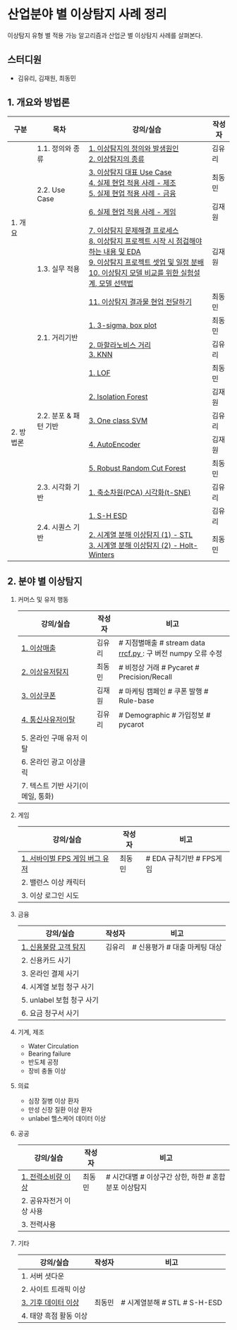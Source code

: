 ﻿# 산업분야 별 이상탐지 사례 정리
이상탐지 유형 별 적용 가능 알고리즘과 산업군 별 이상탐지 사례를 살펴본다.

## 스터디원
- 김유리, 김재원, 최동민


## 1. 개요와 방법론

<table>
    <thead>
        <tr>
            <th>구분</th>
            <th>목차</th>
            <th>강의/실습</th>
			<th>작성자</th>
        </tr>
    </thead>
    <tbody>
        <tr>
            <td rowspan=5>1. 개요</td>
            <td>1.1. 정의와 종류 </td>
            <td><a href="https://github.com/SKR-DataScience/Anomaly_Detection_Usecase/blob/main/개요/note01.md">1. 이상탐지의 정의와 발생원인</a> <br/>
			<a href="https://github.com/SKR-DataScience/Anomaly_Detection_Usecase/blob/main/개요/note02.md">2. 이상탐지의 종류</a></td>
			<td>김유리</td>
        </tr>
		<tr>
            <td rowspan=2>2.2. Use Case</td>
			<td> <a href="https://github.com/SKR-DataScience/Anomaly_Detection_Usecase/blob/main/개요/note03_DM.md">3. 이상탐지 대표 Use Case</a><br/>
			<a href="https://github.com/SKR-DataScience/Anomaly_Detection_Usecase/blob/main/개요/note04_DM.md">4. 실제 현업 적용 사례 - 제조</a><br/>
			<a href="https://github.com/SKR-DataScience/Anomaly_Detection_Usecase/blob/main/개요/note05_DM.md">5. 실제 현업 적용 사례 - 금융</a><br/>
			</td>
			<td>최동민</td>
        <tr>
			<td>
			<a href="https://github.com/SKR-DataScience/Anomaly_Detection_Usecase/blob/main/개요/note06_JW.md">6. 실제 현업 적용 사례 - 게임</a><br/>
			</td>
			<td>김재원</td>
		</tr>
		<tr>
	    <td rowspan=2>1.3. 실무 적용 </td>
		<td> 
			<a href="https://github.com/SKR-DataScience/Anomaly_Detection_Usecase/blob/main/개요/note07_JW.md">7. 이상탐지 문제해결 프로세스</a><br/>
			<a href="https://github.com/SKR-DataScience/Anomaly_Detection_Usecase/blob/main/개요/note08_JW.md">8. 이상탐지 프로젝트 시작 시 점검해야 하는 내용 및 EDA</a><br/>
			<a href="https://github.com/SKR-DataScience/Anomaly_Detection_Usecase/blob/main/개요/note09_JW.md">9. 이상탐지 프로젝트 셋업 및 일정 분배</a><br/>
			<a href="https://github.com/SKR-DataScience/Anomaly_Detection_Usecase/blob/main/개요/note10_JW.md">10. 이상탐지 모델 비교를 위한 실험설계, 모델 선택법</a></td>
			<td> 김재원 </td>
		</tr>
		<tr>
	    		<td> <a href="https://github.com/SKR-DataScience/Anomaly_Detection_Usecase/blob/main/%EA%B0%9C%EC%9A%94/note11_DM.md">11. 이상탐지 결과물 현업 전달하기</a><br/>
			</td>
			<td>최동민</td>
		</tr>
		<tr>
			<td rowspan=11> 2. 방법론 </td>
			<td rowspan=3> 2.1. 거리기반 </td>
			<td>
			<a href="https://github.com/SKR-DataScience/Anomaly_Detection_Usecase/blob/main/%EB%B0%A9%EB%B2%95%EB%A1%A0/1_%EA%B1%B0%EB%A6%AC%EA%B8%B0%EB%B0%98/note1_3sigma_and_boxplot.md">1. 3-sigma, box plot</a></td>
			<td> 최동민 </td>
		</tr>	
		<tr>
			<td>
				<a href="https://github.com/SKR-DataScience/Anomaly_Detection_Usecase/blob/main/방법론/1_거리기반/note2_mh_dist.md">2. 마할라노비스 거리 </a></br>
				<a href="https://github.com/SKR-DataScience/Anomaly_Detection_Usecase/blob/main/방법론/1_거리기반/note3_KNN.md">3. KNN </a></br> 
			</td>
			<td> 김유리 </td>
		<tr>
		</tr>
			<td rowspan =5> 2.2. 분포 & 패턴 기반 </td>
			<td>
				<a href="https://github.com/SKR-DataScience/Anomaly_Detection_Usecase/blob/main/방법론/2_분포_패턴기반/note1_LOF.md">1. LOF </a>
			</td>
			<td> 최동민 </td>
		<tr>
			<td> <a href="https://github.com/SKR-DataScience/Anomaly_Detection_Usecase/blob/main/방법론/3_분류모델_기반/note1_Isolation_Forest.md">2. Isolation Forest </a> </td>
			<td> 김재원 </td>
		</tr>
		<tr>
			<td> <a href="https://github.com/SKR-DataScience/Anomaly_Detection_Usecase/blob/main/방법론/2_분포_패턴기반/note2_one_class_svm.md">3. One class SVM </a> </td>
			<td> 김유리 </td> 
		</tr>
		<tr>
		<td> <a href="https://github.com/SKR-DataScience/Anomaly_Detection_Usecase/blob/main/방법론/3_분류모델_기반/note2_AutoEncoder.md">4. AutoEncoder </a> </td>
		<td> 김재원 </td> 
		</tr>
		<tr>
		<td> <a href="https://github.com/SKR-DataScience/Anomaly_Detection_Usecase/blob/main/방법론/2_분포_패턴기반/note5_RRCF.md">5. Robust Random Cut Forest</a> </td>
		<td> 최동민 </td> 
		</tr>
		<tr>
			<td> 2.3. 시각화 기반 </td>
			<td> <a href="https://github.com/SKR-DataScience/Anomaly_Detection_Usecase/blob/main/방법론/4_시각화기반/note1_PCA_tSNE.md">1. 축소차원(PCA) 시각화(t-SNE) </a> </td>
			<td>김유리</td>
		</tr>
		<tr>
			<td rowspan =4> 2.4. 시퀀스 기반  </td>
			<td> <a href="https://github.com/SKR-DataScience/Anomaly_Detection_Usecase/blob/main/방법론/5_시퀀스기반/note1_SH_ESD.md">1. S-H ESD </a> 
			</td>
			<td>김유리</td>
		<tr>
			<td> <a href="https://github.com/SKR-DataScience/Anomaly_Detection_Usecase/blob/main/방법론/5_시퀀스기반/note2_STL.md">2. 시계열 분해 이상탐지
			(1) - STL  </a></br> 
			<a href="https://github.com/SKR-DataScience/Anomaly_Detection_Usecase/blob/main/방법론/5_시퀀스기반/note3_Holt-winters.md">3. 시계열 분해 이상탐지
			(2) - Holt-Winters
			</td>
			<td>최동민</td>
		</tr>
    </tbody>
</table>

## 2. 분야 별 이상탐지
1. 커머스 및 유저 행동
	<table>
		<thead>
			<tr>
				<th>강의/실습</th>
				<th>작성자</th>
				<th>비고</th>
			</tr>
		</thead>
		<tbody>
			<tr>
			<td><a href="https://github.com/SKR-DataScience/Anomaly_Detection_Usecase/blob/main/분야별_이상탐지/1_커머스_유저행동/note01_이상매출.ipynb"> 1. 이상매출 </a>
			</td>
			<td> 김유리 </td>
			<td> # 지점별매출 # stream data <br/>
			<a href="https://github.com/SKR-DataScience/Anomaly_Detection_Usecase/blob/main/분야별_이상탐지/1_커머스_유저행동/rrcf.py"> rrcf.py </a>: 구 버전 numpy 오류 수정 </td>
			</tr>
			<tr>
			<td><a href="https://github.com/SKR-DataScience/Anomaly_Detection_Usecase/blob/main/분야별_이상탐지/1_커머스_유저행동/note02_이상유저탐지.ipynb"> 2. 이상유저탐지 </a>
			</td>
			<td> 최동민 </td>
			<td> # 비정상 거래 # Pycaret # Precision/Recall </td>
			</tr>
			<tr>
			<td><a href="https://github.com/SKR-DataScience/Anomaly_Detection_Usecase/blob/main/분야별_이상탐지/1_커머스_유저행동/note03_이상쿠폰.md"> 3. 이상쿠폰 </a>
			</td>
			<td> 김재원 </td>
			<td> # 마케팅 캠페인 # 쿠폰 발행 # Rule-base  </td>
			</tr>
			<tr>
			<td><a href="https://github.com/SKR-DataScience/Anomaly_Detection_Usecase/blob/main/분야별_이상탐지/1_커머스_유저행동/note04_통신사유저이탈.md"> 4. 통신사유저이탈 </a>
			</td>
			<td> 김유리 </td>
			<td> # Demographic # 가입정보 # pycarot </td>
			</tr>
			</tr>
			<tr>
			<td> 5. 온라인 구매 유저 이탈 </td>
			<td>  </td>
			<td>  </td>
			</tr>
			</tr>
			<tr>
			<td> 6. 온라인 광고 이상클릭 </td>
			<td>  </td>
			<td>  </td>
			</tr>
			<tr>
			<td> 7. 텍스트 기반 사기(이메일, 통화) </td>
			<td>  </td>
			<td>  </td>
			</tr>
		</tbody>
	</table>

3. 게임
	<table>
		<thead>
			<tr>
				<th>강의/실습</th>
				<th>작성자</th>
				<th>비고</th>
			</tr>
		</thead>
		<tbody>
			<tr>
			<td> <a href = "https://github.com/SKR-DataScience/Anomaly_Detection_Usecase/blob/main/분야별_이상탐지/2_게임/note01_FPS버그유저탐색.md">1. 서바이벌 FPS 게임 버그 유저 </a></td>
			<td> 최동민 </td>
			<td> # EDA 규칙기반 # FPS게임 </td>
			</tr>
			<tr>
			<td> 2. 밸런스 이상 캐릭터 </td>
			<td>  </td>
			<td>  </td>
			</tr>
			<tr>
			<td> 3. 이상 로그인 시도 </td>
			<td>  </td>
			<td>  </td>
			</tr>
		</tbody>
	</table>
4. 금융
	<table>
		<thead>
			<tr>
				<th>강의/실습</th>
				<th>작성자</th>
				<th>비고</th>
			</tr>
		</thead>
		<tbody>
			<tr>
			<td> <a href = "https://github.com/SKR-DataScience/Anomaly_Detection_Usecase/blob/main/분야별_이상탐지/4_금융/note01_신용불량고객탐지.md">1. 신용불량 고객 탐지 </a> </td>
			<td> 김유리 </td>
			<td> # 신용평가 # 대출 마케팅 대상 </td>
			</tr>
			<tr>
			<td> 2. 신용카드 사기 </td>
			<td>  </td>
			<td>  </td>
			</tr>
			<tr>
			<td> 3. 온라인 결제 사기 </td>
			<td>  </td>
			<td>  </td>
			</tr>
			<td> 4. 시계열 보험 청구 사기</td>
			<td>  </td>
			<td>  </td>
			<tr>
			<td> 5. unlabel 보험 청구 사기</td>
			<td>  </td>
			<td>  </td>
			</tr>
			<td> 6. 요금 청구서 사기</td>
			<td>  </td>
			<td>  </td>
			</tr>
		</tbody>
	</table>

5. 기계, 제조
	- Water Circulation
	- Bearing failure
	- 반도체 공정
	- 장비 충돌 이상
6. 의료
	- 심장 질병 이상 환자
	- 만성 신장 질환 이상 환자
	- unlabel 헬스케어 데이터 이상
7. 공공
	<table>
		<thead>
			<tr>
				<th>강의/실습</th>
				<th>작성자</th>
				<th>비고</th>
			</tr>
		</thead>
		<tbody>
			<tr>
			<td> <a href = "https://github.com/SKR-DataScience/Anomaly_Detection_Usecase/blob/main/분야별_이상탐지/7_공공데이터/note01_전력사용.ipynb">1. 전력소비량 이상 </a></td>
			<td> 최동민 </td>
			<td> # 시간대별 # 이상구간 상한, 하한 # 혼합분포 이상탐지 </td>
			</tr>
			<tr>
			<td> 2. 공유자전거 이상 사용 </td>
			<td>  </td>
			<td>  </td>
			</tr>
			<tr>
			<td> 3. 전력사용 </td>
			<td>  </td>
			<td>  </td>
			</tr>
		</tbody>
	</table>

8. 기타
	<table>
		<thead>
			<tr>
				<th>강의/실습</th>
				<th>작성자</th>
				<th>비고</th>
			</tr>
		</thead>
		<tbody>
			<tr>
			<td> 1. 서버 셧다운 </td>
			<td>  </td>
			<td>  </td>
			</tr>
			<tr>
			<td> 2. 사이트 트래픽 이상 </td>
			<td>  </td>
			<td>  </td>
			</tr>
			<tr>
			<td> <a href = "https://github.com/SKR-DataScience/Anomaly_Detection_Usecase/blob/main/분야별_이상탐지/8_기타/note01_기후데이터.ipynb">3. 기후 데이터 이상 </a> </td>
			<td> 최동민 </td>
			<td> # 시계열분해 # STL # S-H-ESD </td>
			</tr>
			<tr>
			<td> 4. 태양 흑점 활동 이상 </td>
			<td>  </td>
			<td>  </td>
			</tr>
		</tbody>
	</table>




